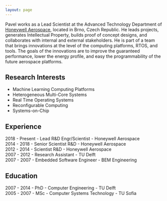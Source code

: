 ```yaml
---
layout: page
---
```


Pavel works as a Lead Scientist at the Advanced Technology Department of <a href="http://aerospace.honeywell.com/" target="_blank">Honeywell Aerospace</a>, located in Brno, Czech Republic. He leads projects, generates Intellectual Property, builds proof of concept designs, and collaborates with internal and external stakeholders. He is part of a team that brings innovations at the level of the computing platforms, RTOS, and tools. The goals of the innovations are to improve the guaranteed performance, lower the energy profile, and easy the programmability of the future aerospace platforms.

## Research Interests
* Machine Learning Computing Platforms
* Heterogeneous Multi-Core Systems
* Real Time Operating Systems 
* Reconfigurable Computing
* Systems-on-Chip


## Experience
2018 - Present - Lead R&D Engr/Scientist  - Honeywell Aerospace <br>
2014 - 2018 - Senior Scientist R&D - Honeywell Aerospace <br>
2012 - 2014 - Scientist R&D - Honeywell Aerospace <br>
2007 - 2012 - Research Assistant - TU Delft <br>
2007 - 2007 - Embedded Software Engineer - BEM Engineering <br>

## Education
2007 - 2014 - PhD - Computer Engineering - TU Delft <br>
2005 - 2007 - MSc - Computer Systems Technology - TU Sofia <br>

